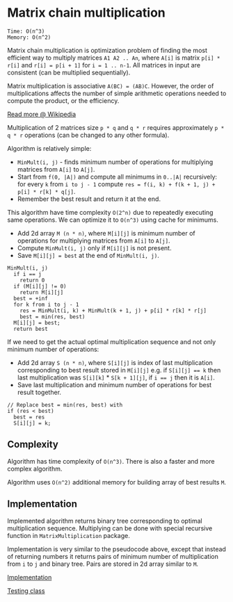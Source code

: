 # Matrix chain multiplication
```
Time: O(n^3)
Memory: O(n^2)
```
Matrix chain multiplication is optimization problem of finding the most efficient way to multiply matrices `A1 A2 .. An`, where `A[i]` is matrix `p[i] * r[i]` and `r[i] = p[i + 1]` for `i = 1 .. n-1`. All matrices in input are consistent (can be multiplied sequentially).

Matrix multiplication is associative `A(BC) = (AB)C`. However, the order of multiplications affects the number of simple arithmetic operations needed to compute the product, or the efficiency.

[Read more @ Wikipedia](https://en.wikipedia.org/wiki/Matrix_chain_multiplication)

Multiplication of 2 matrices size `p * q` and `q * r` requires approximately `p * q * r` operations (can be changed to any other formula).

Algorithm is relatively simple:
- `MinMult(i, j)` - finds minimum number of operations for multiplying matrices from `A[i]` to `A[j]`.
- Start from `f(0, |A|)` and compute all minimums in `0..|A|` recursively:
for every `k` from `i to j - 1` compute `res = f(i, k) + f(k + 1, j) + p[i] * r[k] * q[j]`.
- Remember the best result and return it at the end.

This algorithm have time complexity `O(2^n)` due to repeatedly executing same operations. We can optimize it to `O(n^3)` using cache for minimums.
- Add 2d array `M (n * n)`, where `M[i][j]` is minimum number of operations for multiplying matrices from `A[i]` to `A[j]`.
- Compute `MinMult(i, j)` only if `M[i][j]` is not present.
- Save `M[i][j] = best` at the end of `MinMult(i, j)`.

```
MinMult(i, j)
  if i == j
    return 0
  if (M[i][j] != 0)
    return M[i][j]
  best = +inf
  for k from i to j - 1
    res = MinMult(i, k) + MinMult(k + 1, j) + p[i] * r[k] * r[j]
    best = min(res, best)
  M[i][j] = best;
  return best
```

If we need to get the actual optimal multiplication sequence and not only minimum number of operations:
- Add 2d array `S (n * n)`, where `S[i][j]` is index of last multiplication corresponding to best result stored in `M[i][j]` e.g. if `S[i][j] == k` then last multiplication was `S[i][k]` * `S[k + 1][j]`, if `i == j` then it is `A[i]`.
- Save last multiplication and minimum number of operations for best result together.

```
// Replace best = min(res, best) with
if (res < best)
  best = res
  S[i][j] = k;
```

## Complexity
Algorithm has time complexity of `O(n^3)`. There is also a faster and more complex algorithm.

Algorithm uses `O(n^2)` additional memory for building array of best results `M`.

## Implementation
Implemented algorithm returns binary tree corresponding to optimal multiplication sequence. Multiplying can be done with special recursive function in `MatrixMultiplication` package.

Implementation is very similar to the pseudocode above, except that instead of returning numbers it returns pairs of minimum number of multiplication from `i` to `j` and binary tree. Pairs are stored in 2d array similar to `M`.

[Implementation](/src/matrices/MatrixChainMultiplication.java)

[Testing class](../../test/matrices/MatrixChainMultiplicationTest.java)
